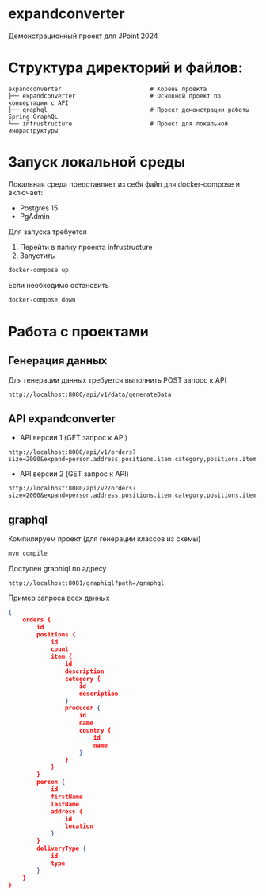 # expandconverter
Демонстрационный проект для JPoint 2024

# Структура директорий и файлов:
    expandconverter                         # Корень проекта
    ├── expandconverter                     # Основной проект по конвертации с API
    ├── graphql                             # Проект демонстрации работы Spring GraphQL
    └── infrustructure                      # Проект для локальной инфраструктуры

# Запуск локальной среды
Локальная среда представляет из себя файл для docker-compose и включает:
* Postgres 15
* PgAdmin

Для запуска требуется
1. Перейти в папку проекта infrustructure
2. Запустить
```cmd
docker-compose up
```
Если необходимо остановить
```cmd
docker-compose down
```

# Работа с проектами
## Генерация данных
Для генерации данных требуется выполнить POST запрос к API
```
http://localhost:8080/api/v1/data/generateData
```

## API expandconverter
* API версии 1 (GET запрос к API)
```
http://localhost:8080/api/v1/orders?size=2000&expand=person.address,positions.item.category,positions.item.producer.country,deliveryType
```
* API версии 2 (GET запрос к API)
```
http://localhost:8080/api/v2/orders?size=2000&expand=person.address,positions.item.category,positions.item.producer.country,deliveryType
```

## graphql
Компилируем проект (для генерации классов из схемы)
```cmd
mvn compile
```
Доступен graphiql по адресу
```
http://localhost:8081/graphiql?path=/graphql
```
Пример запроса всех данных
```json
{
    orders {
        id
        positions {
            id
            count
            item {
                id
                description
                category {
                    id
                    description
                }
                producer {
                    id
                    name
                    country {
                        id
                        name
                    }
                }
            }
        }
        person {
            id
            firstName
            lastName
            address {
                id
                location
            }
        }
        deliveryType {
            id
            type
        }
    }
}
```